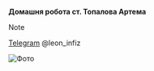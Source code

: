 **Домашня робота ст. Топалова Артема**

> [!NOTE]
[Telegram](https://upload.wikimedia.org/wikipedia/commons/thumb/8/83/Telegram_2019_Logo.svg/2048px-Telegram_2019_Logo.svg.png) @leon_infiz

![Фото](https://i.imgur.com/L6aixtk.png)
